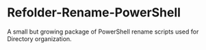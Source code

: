 # Refolder-Rename-PowerShell
A small but growing package of PowerShell rename scripts used for Directory organization.
